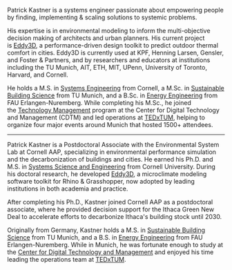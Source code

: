 Patrick Kastner is a systems engineer passionate about empowering people by finding, implementing & scaling solutions to systemic problems.

His expertise is in environmental modeling to inform the multi-objective decision making of architects and urban planners. His current project is [Eddy3D](https://www.eddy3d.com/), a performance-driven design toolkit to predict outdoor thermal comfort in cities. Eddy3D is currently used at KPF, Henning Larsen, Gensler, and Foster & Partners, and by researchers and educators at institutions including the TU Munich, AIT, ETH, MIT, UPenn, University of Toronto, Harvard, and Cornell.

He holds a M.S. in [Systems Engineering](https://www.systemseng.cornell.edu/se/programs/systems-ms-degree) from Cornell, a M.Sc. in [Sustainable Building Science](https://www.bgu.tum.de/en/enpb/home) from TU Munich, and a B.Sc. in [Energy Engineering](https://www.et.studium.fau.de/) from FAU Erlangen-Nuremberg. While completing his M.Sc., he joined the [Technology Management](https://www.cdtm.de/cdtm_team/patrick-kastner/) program at the Center for Digital Technology and Management (CDTM) and led operations at [TEDxTUM](https://www.tedxtum.com/), helping to organize four major events around Munich that hosted 1500+ attendees.

---

Patrick Kastner is a Postdoctoral Associate with the Environmental System Lab at Cornell AAP, specializing in environmental performance simulation and the decarbonization of buildings and cities. He earned his Ph.D. and M.S. in [Systems Science and Engineering](https://www.systemseng.cornell.edu/se/programs/systems-ms-degree) from Cornell University. During his doctoral research, he developed [Eddy3D](https://www.eddy3d.com/), a microclimate modeling software toolkit for Rhino & Grasshopper, now adopted by leading institutions in both academia and practice.

After completing his Ph.D., Kastner joined Cornell AAP as a postdoctoral associate, where he provided decision support for the Ithaca Green New Deal to accelerate efforts to decarbonize Ithaca's building stock until 2030.

Originally from Germany, Kastner holds a M.S. in [Sustainable Building Science](https://www.bgu.tum.de/en/enpb/home) from TU Munich, and a B.S. in [Energy Engineering](https://www.et.studium.fau.de/) from FAU Erlangen-Nuremberg. While in Munich, he was fortunate enough to study at the [Center for Digital Technology and Management](https://www.cdtm.de/cdtm_team/patrick-kastner/) and enjoyed his time leading the operations team at [TEDxTUM](https://www.tedxtum.com/).
